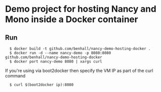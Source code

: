 Demo project for hosting Nancy and Mono inside a Docker container
=================================================================

Run
-------------

```
  $ docker build -t github.com/benhall/nancy-demo-hosting-docker .
  $ docker run -d --name nancy-demo -p 8080:8080 github.com/benhall/nancy-demo-hosting-docker
  $ docker port nancy-demo 8080 | xargs curl 
```

If you're using via boot2docker then specify the VM IP as part of the curl command

```
  $ curl $(boot2docker ip):8080
```

